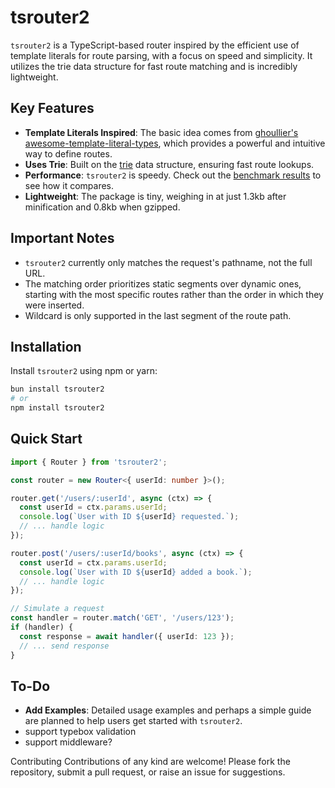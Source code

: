 # tsrouter2

`tsrouter2` is a TypeScript-based router inspired by the efficient use of template literals for route parsing, with a focus on speed and simplicity. It utilizes the trie data structure for fast route matching and is incredibly lightweight.

## Key Features

- **Template Literals Inspired**: The basic idea comes from [ghoullier's awesome-template-literal-types](https://github.com/ghoullier/awesome-template-literal-types?tab=readme-ov-file#router-params-parsing), which provides a powerful and intuitive way to define routes.
- **Uses Trie**: Built on the [trie](https://en.wikipedia.org/wiki/Trie) data structure, ensuring fast route lookups.
- **Performance**: `tsrouter2` is speedy. Check out the [benchmark results](https://github.com/zhy0216/tsrouter/blob/master/benchmarks/result.png) to see how it compares.
- **Lightweight**: The package is tiny, weighing in at just 1.3kb after minification and 0.8kb when gzipped.

## Important Notes

- `tsrouter2` currently only matches the request's pathname, not the full URL.
- The matching order prioritizes static segments over dynamic ones, starting with the most specific routes rather than the order in which they were inserted.
- Wildcard is only supported in the last segment of the route path.


## Installation

Install `tsrouter2` using npm or yarn:

```bash
bun install tsrouter2
# or
npm install tsrouter2
```

## Quick Start

```typescript
import { Router } from 'tsrouter2';

const router = new Router<{ userId: number }>();

router.get('/users/:userId', async (ctx) => {
  const userId = ctx.params.userId;
  console.log(`User with ID ${userId} requested.`);
  // ... handle logic
});

router.post('/users/:userId/books', async (ctx) => {
  const userId = ctx.params.userId;
  console.log(`User with ID ${userId} added a book.`);
  // ... handle logic
});

// Simulate a request
const handler = router.match('GET', '/users/123');
if (handler) {
  const response = await handler({ userId: 123 });
  // ... send response
}
```

## To-Do

- **Add Examples**: Detailed usage examples and perhaps a simple guide are planned to help users get started with `tsrouter2`.
- support typebox validation
- support middleware?

Contributing
Contributions of any kind are welcome! Please fork the repository, submit a pull request, or raise an issue for suggestions.
